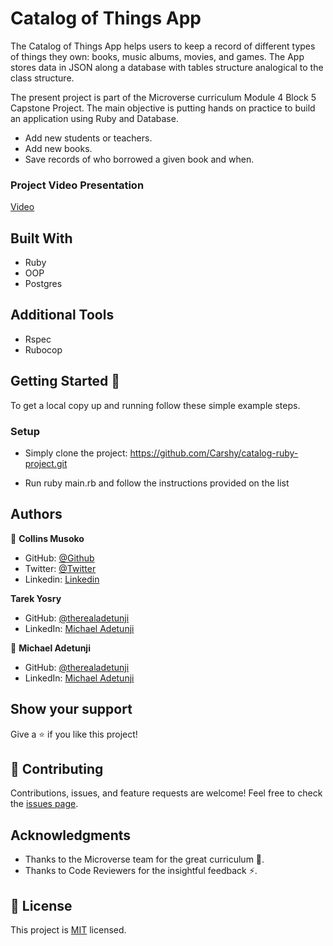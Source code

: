 ﻿# Catalog of Things App

The Catalog of Things App helps users to keep a record of different types of things they own: books, music albums, movies, and games. The App stores data in JSON along a database with tables structure analogical to the class structure.

The present project is part of the Microverse curriculum Module 4 Block 5 Capstone Project. The main objective is putting hands on practice to build an application using Ruby and Database.

- Add new students or teachers.
- Add new books.
- Save records of who borrowed a given book and when.

### Project Video Presentation
[Video](https://drive.google.com/file/d/1q5KaiwPht5pqs5IvxPfvcrpc3wwG0JQS/view?usp=sharing
)

## Built With

- Ruby
- OOP
- Postgres

## Additional Tools

- Rspec
- Rubocop

## Getting Started 🙌

To get a local copy up and running follow these simple example steps.

### Setup

- Simply clone the project: https://github.com/Carshy/catalog-ruby-project.git

- Run ruby main.rb and follow the instructions provided on the list

## Authors

👤 **Collins Musoko**

- GitHub: [@Github](https://github.com/Carshy)
- Twitter: [@Twitter](https://twitter.com/CarshyCollins)
- Linkedin: [Linkedin](https://www.linkedin.com/in/collins-musoko-864881120/)

 **Tarek Yosry**

- GitHub: [@therealadetunji](https://github.com/therealadetunji)
- LinkedIn: [Michael Adetunji](https://www.linkedin.com/in/adetunji-michael/)

👤 **Michael Adetunji**

- GitHub: [@therealadetunji](https://github.com/therealadetunji)
- LinkedIn: [Michael Adetunji](https://www.linkedin.com/in/adetunji-michael/)

## Show your support

Give a ⭐️ if you like this project!

## 🤝 Contributing

Contributions, issues, and feature requests are welcome!
Feel free to check the [issues page](https://github.com/Carshy/catalog-ruby-project/issues).

## Acknowledgments

- Thanks to the Microverse team for the great curriculum 🙌.
- Thanks to Code Reviewers for the insightful feedback ⚡.

## 📝 License

This project is [MIT](https://github.com/Carshy/readme-template/blob/master/MIT.md) licensed.
